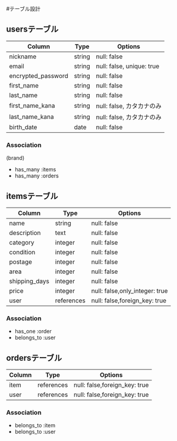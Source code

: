 #テーブル設計

## usersテーブル

| Column             | Type       | Options                        |
| ------------------ | ---------- | ------------------------------ |
| nickname           | string     | null: false                    |
| email              | string     | null: false, unique: true      |
| encrypted_password | string     | null: false                    |
| first_name         | string     | null: false                    |
| last_name          | string     | null: false                    |
| first_name_kana    | string     | null: false, カタカナのみ       |
| last_name_kana     | string     | null: false, カタカナのみ       |
| birth_date         | date       | null: false                    |

### Association
 (brand)
- has_many :items
- has_many :orders


## itemsテーブル

| Column             | Type       | Options                        |
| ------------------ | ---------- | ------------------------------ |
| name               | string     | null: false                    |
| description        | text       | null: false                    |
| category           | integer    | null: false                    |
| condition          | integer    | null: false                    |
| postage            | integer    | null: false                    |
| area               | integer    | null: false                    |
| shipping_days      | integer    | null: false                    |
| price              | integer    | null: false,only_integer: true |
| user               | references | null: false,foreign_key: true  |

### Association

- has_one :order
- belongs_to :user


## ordersテーブル

| Column             | Type       | Options                        |
| ------------------ | ---------- | ------------------------------ |
| item               | references | null: false,foreign_key: true  |
| user               | references | null: false,foreign_key: true  |

### Association

- belongs_to :item
- belongs_to :user